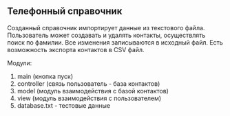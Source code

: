 ## Телефонный справочник

Созданный справочник импортирует данные из текстового файла.
Пользователь может создавать и удалять контакты, осуществлять поиск по фамилии. Все изменения записываются в исходный файл. Есть возможность экспорта контактов в CSV файл.

Модули:
1. main (кнопка пуск)
2. controller (связь пользователь - база контактов)
3. model (модуль взаимодействия  с базой контактов)
4. view (модуль взаимодействия с пользователем) 
5. database.txt - тестовые данные

